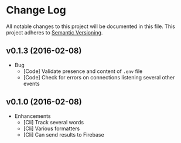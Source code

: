 # Change Log

All notable changes to this project will be documented in this file.
This project adheres to [Semantic Versioning](http://semver.org/).

## v0.1.3 (2016-02-08)

* Bug
  - [Code] Validate presence and content of `.env` file
  - [Code] Check for errors on connections listening several other events

## v0.1.0 (2016-02-08)

* Enhancements
  - [Cli] Track several words
  - [Cli] Various formatters
  - [Cli] Can send results to Firebase
